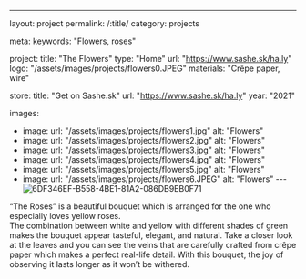 ---
layout: project
permalink: /:title/
category: projects

meta:
  keywords: "Flowers, roses"

project:
  title: "The Flowers"
  type: "Home"
  url: "https://www.sashe.sk/ha.ly"
  logo: "/assets/images/projects/flowers0.JPEG"
  materials: "Crêpe paper, wire"

store:
  title: "Get on Sashe.sk"
  url: "https://www.sashe.sk/ha.ly"
  year: "2021"

images:
  - image:
    url: "/assets/images/projects/flowers1.jpg"
    alt: "Flowers"
  - image:
    url: "/assets/images/projects/flowers2.jpg"
    alt: "Flowers"
  - image:
    url: "/assets/images/projects/flowers3.jpg"
    alt: "Flowers"
  - image:
    url: "/assets/images/projects/flowers4.jpg"
    alt: "Flowers"
  - image:
    url: "/assets/images/projects/flowers5.jpg"
    alt: "Flowers"
  - image:
    url: "/assets/images/projects/flowers6.JPEG"
    alt: "Flowers"
---![6DF346EF-B558-4BE1-81A2-086DB9EB0F71](https://user-images.githubusercontent.com/73652570/147459318-762a902f-4917-4716-b5b4-b32f8d743839.JPG)

<p>
  “The Roses” is a beautiful bouquet which is arranged for the one who especially loves yellow roses.<br>
  The combination between white and yellow with different shades of green makes the bouquet appear tasteful, elegant, and natural. Take a closer look at the leaves and you can see the veins that are carefully crafted from crêpe paper which makes a perfect real-life detail. With this bouquet, the joy of observing it lasts longer as it won’t be withered.
</p>
